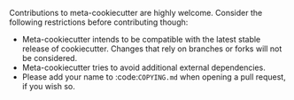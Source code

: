 Contributions to meta-cookiecutter are highly welcome. Consider the following
restrictions before contributing though:

* Meta-cookiecutter intends to be compatible with the latest stable release
  of cookiecutter. Changes that rely on branches or forks will not be considered.
* Meta-cookiecutter tries to avoid additional external dependencies.
* Please add your name to :code:`COPYING.md` when opening a pull request, if
  you wish so.
